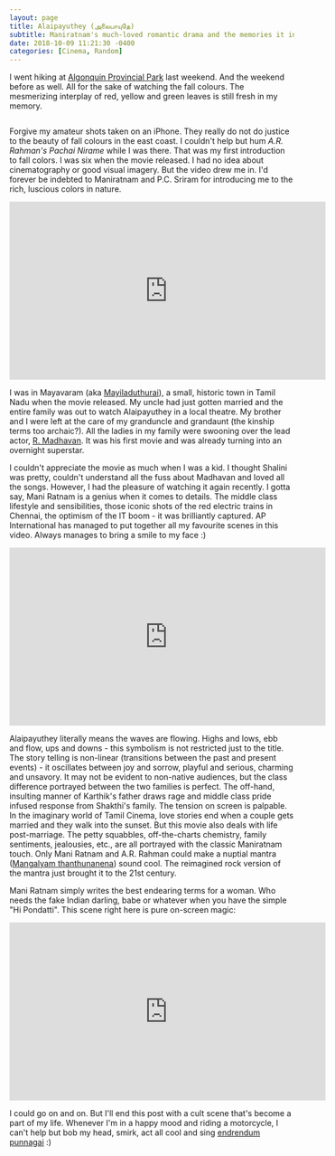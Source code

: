 ```yaml
---
layout: page
title: Alaipayuthey (அலைபாயுதே)
subtitle: Maniratnam's much-loved romantic drama and the memories it invokes for me
date: 2018-10-09 11:21:30 -0400
categories: [Cinema, Random]
---
```


I went hiking at [Algonquin Provincial Park](https://www.ontarioparks.com/park/algonquin) last weekend. And the weekend before as well. All for the sake of watching the fall colours. The mesmerizing interplay of red, yellow and green leaves is still fresh in my memory.  

<div class="posts">
<article><span class="image main"><img src="{{site.baseurl}}/assets/images/Alaipayuthey/track_and_tower_trail.jpg" alt="" /></span> </article>
<article><span class="image main"><img src="{{site.baseurl}}/assets/images/Alaipayuthey/centennial_ridge.jpg" alt="" /></span> </article>
<article><span class="image main"><img src="{{site.baseurl}}/assets/images/Alaipayuthey/centennial_ridge_2.jpg" alt="" /></span> </article>
</div>

Forgive my amateur shots taken on an iPhone. They really do not do justice to the beauty of fall colours in the east coast. I couldn't help but hum <i>A.R. Rahman's Pachai Nirame</i> while I was there. That was my first introduction to fall colors. I was six when the movie released. I had no idea about cinematography or good visual imagery. But the video drew me in. I'd forever be indebted to Maniratnam and P.C. Sriram for introducing me to the rich, luscious colors in nature.  

<center><iframe width="560" height="315" src="https://www.youtube.com/embed/uknl5lNwtnk" frameborder="0" allow="autoplay; encrypted-media" allowfullscreen></iframe></center>

I was in Mayavaram (aka [Mayiladuthurai](https://en.wikipedia.org/wiki/Mayiladuthurai)), a small, historic town in Tamil Nadu when the movie released. My uncle had just gotten married and the entire family was out to watch Alaipayuthey in a local theatre. My brother and I were left at the care of my granduncle and grandaunt (the kinship terms too archaic?). All the ladies in my family were swooning over the lead actor, [R. Madhavan](https://en.wikipedia.org/wiki/R._Madhavan). It was his first movie and was already turning into an overnight superstar. 

I couldn't appreciate the movie as much when I was a kid. I thought Shalini was pretty, couldn't understand all the fuss about Madhavan and loved all the songs. However, I had the pleasure of watching it again recently. I gotta say, Mani Ratnam is a genius when it comes to details. The middle class lifestyle and sensibilities, those iconic shots of the red electric trains in Chennai, the optimism of the IT boom - it was brilliantly captured. AP International has managed to put together all my favourite scenes in this video. Always manages to bring a smile to my face :)   

<center><iframe width="560" height="315" src="https://www.youtube.com/embed/Dg2H4TV9M6g" frameborder="0" allow="autoplay; encrypted-media" allowfullscreen></iframe></center>

Alaipayuthey literally means the waves are flowing. Highs and lows, ebb and flow, ups and downs - this symbolism is not restricted just to the title. The story telling is non-linear (transitions between the past and present events) - it oscillates between joy and sorrow, playful and serious, charming and unsavory. It may not be evident to non-native audiences, but the class difference portrayed between the two families is perfect. The off-hand, insulting manner of Karthik's father draws rage and middle class pride infused response from Shakthi's family. The tension on screen is palpable. In the imaginary world of Tamil Cinema, love stories end when a couple gets married and they walk into the sunset. But this movie also deals with life post-marriage. The petty squabbles, off-the-charts chemistry, family sentiments, jealousies, etc., are all portrayed with the classic Maniratnam touch. Only Mani Ratnam and A.R. Rahman could make a nuptial mantra ([Mangalyam thanthunanena](https://www.youtube.com/watch?v=92mXA_slVhc)) sound cool. The reimagined rock version of the mantra just brought it to the 21st century. 

Mani Ratnam simply writes the best endearing terms for a woman. Who needs the fake Indian darling, babe or whatever when you have the simple "Hi Pondatti". This scene right here is pure on-screen magic: 

<center><iframe width="560" height="315" src="https://www.youtube.com/embed/c_k6A0CZmtA" frameborder="0" allow="autoplay; encrypted-media" allowfullscreen></iframe></center>

I could go on and on. But I'll end this post with a cult scene that's become a part of my life. Whenever I'm in a happy mood and riding a motorcycle, I can't help but bob my head, smirk, act all cool and sing [endrendum punnagai](https://www.youtube.com/watch?v=91NV6zm1IdY) :) 